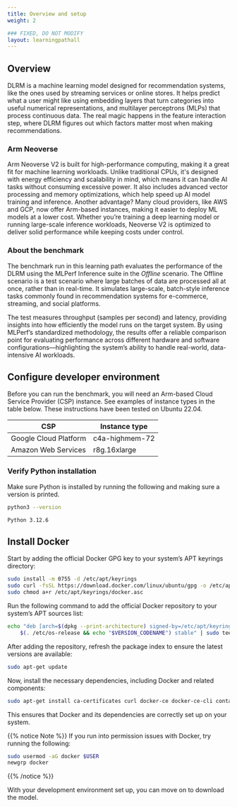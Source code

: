 ```yaml
---
title: Overview and setup
weight: 2

### FIXED, DO NOT MODIFY
layout: learningpathall
---
```


## Overview

DLRM is a machine learning model designed for recommendation systems, like the ones used by streaming services or online stores. It helps predict what a user might like using embedding layers that turn categories into useful numerical representations, and multilayer perceptrons (MLPs) that process continuous data. The real magic happens in the feature interaction step, where DLRM figures out which factors matter most when making recommendations.

### Arm Neoverse

Arm Neoverse V2 is built for high-performance computing, making it a great fit for machine learning workloads. Unlike traditional CPUs, it's designed with energy efficiency and scalability in mind, which means it can handle AI tasks without consuming excessive power. It also includes advanced vector processing and memory optimizations, which help speed up AI model training and inference. Another advantage? Many cloud providers, like AWS and GCP, now offer Arm-based instances, making it easier to deploy ML models at a lower cost. Whether you’re training a deep learning model or running large-scale inference workloads, Neoverse V2 is optimized to deliver solid performance while keeping costs under control.

### About the benchmark

The benchmark run in this learning path evaluates the performance of the DLRM using the MLPerf Inference suite in the _Offline_ scenario. The Offline scenario is a test scenario where large batches of data are processed all at once, rather than in real-time. It simulates large-scale, batch-style inference tasks commonly found in recommendation systems for e-commerce, streaming, and social platforms.

The test measures throughput (samples per second) and latency, providing insights into how efficiently the model runs on the target system. By using MLPerf’s standardized methodology, the results offer a reliable comparison point for evaluating performance across different hardware and software configurations—highlighting the system’s ability to handle real-world, data-intensive AI workloads.

## Configure developer environment

Before you can run the benchmark, you will need an Arm-based Cloud Service Provider (CSP) instance. See examples of instance types in the table below. These instructions have been tested on Ubuntu 22.04.

|         CSP           |  Instance type |
| --------------------- | -------------- |
| Google Cloud Platform | c4a-highmem-72 |
| Amazon Web Services   | r8g.16xlarge   |

### Verify Python installation
Make sure Python is installed by running the following and making sure a version is printed.

```bash
python3 --version
```

```output
Python 3.12.6
```

## Install Docker

Start by adding the official Docker GPG key to your system’s APT keyrings directory:

```bash
sudo install -m 0755 -d /etc/apt/keyrings
sudo curl -fsSL https://download.docker.com/linux/ubuntu/gpg -o /etc/apt/keyrings/docker.asc
sudo chmod a+r /etc/apt/keyrings/docker.asc
```

Run the following command to add the official Docker repository to your system’s APT sources list:

```bash
echo "deb [arch=$(dpkg --print-architecture) signed-by=/etc/apt/keyrings/docker.asc] https://download.docker.com/linux/ubuntu \
    $(. /etc/os-release && echo "$VERSION_CODENAME") stable" | sudo tee /etc/apt/sources.list.d/docker.list > /dev/null
```

After adding the repository, refresh the package index to ensure the latest versions are available:

```bash
sudo apt-get update
```
Now, install the necessary dependencies, including Docker and related components:
```bash
sudo apt-get install ca-certificates curl docker-ce docker-ce-cli containerd.io docker-buildx-plugin docker-compose-plugin make -y
```

This ensures that Docker and its dependencies are correctly set up on your system.

{{% notice Note %}}
If you run into permission issues with Docker, try running the following:

```bash
sudo usermod -aG docker $USER
newgrp docker
```
{{% /notice %}}

With your development environment set up, you can move on to download the model.